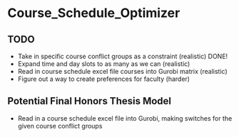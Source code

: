 # Course_Schedule_Optimizer
## TODO
- Take in specific course conflict groups as a constraint (realistic) DONE!
- Expand time and day slots to as many as we can (realistic)
- Read in course schedule excel file courses into Gurobi matrix (realistic)
- Figure out a way to create preferences for faculty (harder)

## Potential Final Honors Thesis Model
- Read in a course schedule excel file into Gurobi, making switches for the given course conflict groups